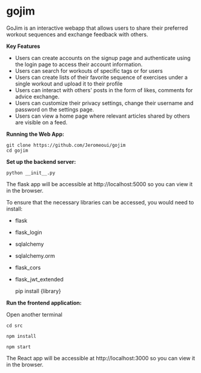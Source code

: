 # gojim
GoJim is an interactive webapp that allows users to share their preferred workout sequences and exchange feedback with others.

**Key Features**
- Users can create accounts on the signup page and authenticate using the login page to access their account information.
- Users can search for workouts of specific tags or for users
- Users can create lists of their favorite sequence of exercises under a single workout and upload it to their profile
- Users can interact with others' posts in the form of likes, comments for advice exchange.
- Users can customize their privacy settings, change their username and password on the settings page.
- Users can view a home page where relevant articles shared by others are visible on a feed.

**Running the Web App:**

    git clone https://github.com/Jeromeoui/gojim
    cd gojim

**Set up the backend server:**

    python __init__.py
  
The flask app will be accessible at http://localhost:5000 so you can view it in the browser.

To ensure that the necessary libraries can be accessed, you would need to install:
- flask
- flask_login
- sqlalchemy
- sqlalchemy.orm
- flask_cors
- flask_jwt_extended

  pip install {library}

**Run the frontend application:**

Open another terminal
  
    cd src
  
    npm install
  
    npm start
 

The React app will be accessible at http://localhost:3000 so you can view it in the browser.
